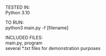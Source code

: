 TESTED IN: <br/>
Python 3.10

TO RUN:<br/>
python3 main.py -f [filename]

INCLUDED FILES:<br/>
main.py, program <br/>
several *.txt files for demonstration purposes
